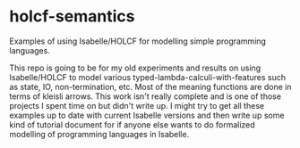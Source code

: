 holcf-semantics
===============

Examples of using Isabelle/HOLCF for modelling simple programming languages.

This repo is going to be for my old experiments and results on using Isabelle/HOLCF to model various typed-lambda-calculi-with-features such as state, IO, non-termination, etc. Most of the meaning functions are done in terms of kleisli arrows. This work isn't really complete and is one of those projects I spent time on but didn't write up. I might try to get all these examples up to date with current Isabelle versions and then write up some kind of tutorial document for if anyone else wants to do formalized modelling of programming languages in Isabelle.
